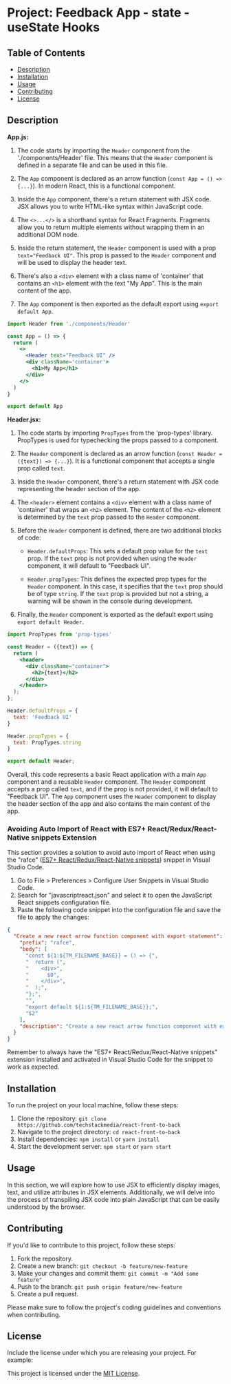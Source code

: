 # Project: Feedback App - state - useState Hooks

## Table of Contents

- [Description](#description)
- [Installation](#installation)
- [Usage](#usage)
- [Contributing](#contributing)
- [License](#license)

## Description

**App.js:**

1. The code starts by importing the `Header` component from the './components/Header' file. This means that the `Header` component is defined in a separate file and can be used in this file.

2. The `App` component is declared as an arrow function (`const App = () => {...}`). In modern React, this is a functional component.

3. Inside the `App` component, there's a return statement with JSX code. JSX allows you to write HTML-like syntax within JavaScript code.

4. The `<>...</>` is a shorthand syntax for React Fragments. Fragments allow you to return multiple elements without wrapping them in an additional DOM node.

5. Inside the return statement, the `Header` component is used with a prop `text="Feedback UI"`. This prop is passed to the `Header` component and will be used to display the header text.

6. There's also a `<div>` element with a class name of 'container' that contains an `<h1>` element with the text "My App". This is the main content of the app.

7. The `App` component is then exported as the default export using `export default App`.

```jsx
import Header from './components/Header'

const App = () => {
  return (
    <>
      <Header text="Feedback UI" />
      <div className='container'>
        <h1>My App</h1>
      </div>
    </>
  )
}

export default App
```

**Header.jsx:**

1. The code starts by importing `PropTypes` from the 'prop-types' library. PropTypes is used for typechecking the props passed to a component.

2. The `Header` component is declared as an arrow function (`const Header = ({text}) => {...}`). It is a functional component that accepts a single prop called `text`.

3. Inside the `Header` component, there's a return statement with JSX code representing the header section of the app.

4. The `<header>` element contains a `<div>` element with a class name of 'container' that wraps an `<h2>` element. The content of the `<h2>` element is determined by the `text` prop passed to the `Header` component.

5. Before the `Header` component is defined, there are two additional blocks of code:

   - `Header.defaultProps`: This sets a default prop value for the `text` prop. If the `text` prop is not provided when using the `Header` component, it will default to "Feedback UI".

   - `Header.propTypes`: This defines the expected prop types for the `Header` component. In this case, it specifies that the `text` prop should be of type `string`. If the `text` prop is provided but not a string, a warning will be shown in the console during development.

6. Finally, the `Header` component is exported as the default export using `export default Header`.

```jsx
import PropTypes from 'prop-types'

const Header = ({text}) => {
  return (
    <header>
      <div className="container">
        <h2>{text}</h2>
      </div> 
    </header>
  );
};

Header.defaultProps = {
  text: 'Feedback UI'
}

Header.propTypes = {
  text: PropTypes.string
}

export default Header;
```

Overall, this code represents a basic React application with a main `App` component and a reusable `Header` component. The `Header` component accepts a prop called `text`, and if the prop is not provided, it will default to "Feedback UI". The `App` component uses the `Header` component to display the header section of the app and also contains the main content of the app.

### Avoiding Auto Import of React with ES7+ React/Redux/React-Native snippets Extension

This section provides a solution to avoid auto import of React when using the "rafce" ([ES7+ React/Redux/React-Native snippets](https://marketplace.visualstudio.com/items?itemName=dsznajder.es7-react-js-snippets)) snippet in Visual Studio Code.

1. Go to File > Preferences > Configure User Snippets in Visual Studio Code.
2. Search for "javascriptreact.json" and select it to open the JavaScript React snippets configuration file.
3. Paste the following code snippet into the configuration file and save the file to apply the changes:

```json
{
  "Create a new react arrow function component with export statement": {
    "prefix": "rafce",
    "body": [
      "const ${1:${TM_FILENAME_BASE}} = () => {",
      "  return (",
      "    <div>",
      "      $0",
      "    </div>",
      "  );",
      "};",
      "",
      "export default ${1:${TM_FILENAME_BASE}};",
      "$2"
    ],
    "description": "Create a new react arrow function component with export statement"
  }
}
```

Remember to always have the "ES7+ React/Redux/React-Native snippets" extension installed and activated in Visual Studio Code for the snippet to work as expected.

## Installation

To run the project on your local machine, follow these steps:

1. Clone the repository: `git clone https://github.com/techstackmedia/react-front-to-back`
2. Navigate to the project directory: `cd react-front-to-back`
3. Install dependencies: `npm install` or `yarn install`
4. Start the development server: `npm start` or `yarn start`

## Usage

In this section, we will explore how to use JSX to efficiently display images, text, and utilize attributes in JSX elements. Additionally, we will delve into the process of transpiling JSX code into plain JavaScript that can be easily understood by the browser.

## Contributing

If you'd like to contribute to this project, follow these steps:

1. Fork the repository.
2. Create a new branch: `git checkout -b feature/new-feature`
3. Make your changes and commit them: `git commit -m "Add some feature"`
4. Push to the branch: `git push origin feature/new-feature`
5. Create a pull request.

Please make sure to follow the project's coding guidelines and conventions when contributing.

## License

Include the license under which you are releasing your project. For example:

This project is licensed under the [MIT License](https://opensource.org/licenses/MIT).
